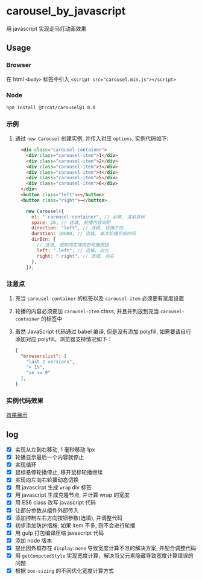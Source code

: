 # carousel_by_javascript
用 javascript 实现走马灯动画效果

## Usage

### Browser

在 html `<body>` 标签中引入 `<script src="carousel.min.js"></script>`

### Node

```bash
npm install @trcat/carousel@1.0.0
```

### 示例

1. 通过 `new Carousel` 创建实例, 并传入对应 `options`, 实例代码如下:

   ```html
     <div class="carousel-container">
       <div class="carousel-item">1</div>
       <div class="carousel-item">2</div>
       <div class="carousel-item">3</div>
       <div class="carousel-item">4</div>
       <div class="carousel-item">5</div>
       <div class="carousel-item">6</div>
     </div>
     <button class="left">←</button>
     <button class="right">→</button>
   ```

   

   ```javascript
       new Carousel({
         el: ".carousel-container", // 必填, 渲染目标
         space: 20, // 选填, 轮播内容间距
         direction: "left", // 选填, 轮播方向
         duration: 10000, // 选填, 单次轮播完成时间
         dirBtn: {
           // 选填, 控制向左或向右轮播按钮
           left: ".left", // 选填, 向左
           right: ".right", // 选填, 向右
         },
       });
   ```

### 注意点

1. 充当 `carousel-container` 的标签以及 `carousel-item` 必须要有宽度设置

2. 轮播的内容必须要加 `carousel-item` class, 并且并列放到充当 `carousel-container` 的标签中

3. 虽然 JavaScript 代码通过 babel 编译, 但是没有添加 polyfill, 如需要请自行添加对应 polyfill。浏览器支持情况如下：

   ```json
   {
     "browserslist": [
       "last 2 versions",
       "> 1%",
       "ie >= 9"
     ],
   }
   ```

   


### 实例代码效果

[效果展示](https://trcat.github.io/carousel_by_javascript/)



## log
- [x] 实现从左到右移动, 1 毫秒移动 1px
- [x] 轮播显示最后一个内容就停止
- [x] 实现循环
- [x] 鼠标悬停轮播停止, 移开鼠标轮播继续
- [x] 实现向左向右轮播动态切换
- [x] 用 javascirpt 生成 `wrap` div 标签
- [X] 用 javascript 生成克隆节点, 并计算 wrap 的宽度
- [X] 用 ES6 class 改写 javascript 代码
- [X] 让部分参数从组件外部传入
- [X] 添加控制左右方向按钮参数(选填), 并调整代码
- [x] 初步添加防护措施; 如果 item 不多, 则不会进行轮播
- [X] 用 gulp 打包编译压缩 javascript 代码
- [X] 添加 node 版本
- [x] 提出因外框存在 `display:none` 导致宽度计算不准的解决方案, 并配合调整代码
- [x] 用 `getComputedStyle` 实现宽度计算，解决当父元素隐藏导致宽度计算错误的问题
- [x] 根据 `box-sizing` 的不同优化宽度计算方式